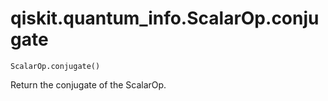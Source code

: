# qiskit.quantum\_info.ScalarOp.conjugate

`ScalarOp.conjugate()`

Return the conjugate of the ScalarOp.
